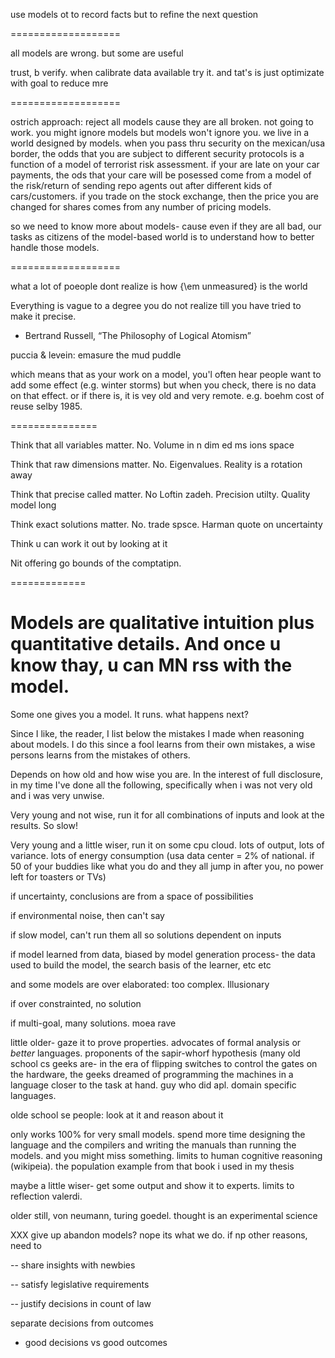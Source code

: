 use models ot to record facts but to refine the next question

===================

all models are wrong. but some are useful

trust, b verify. when calibrate data available try
it. and tat's is just optimizate with goal to reduce
mre

===================

ostrich approach: reject all models cause they are
all broken.  not going to work. you might ignore
models but models won't ignore you. we live in a
world designed by models. when you pass thru
security on the mexican/usa border, the odds that
you are subject to different security protocols is a
function of a model of terrorist risk assessment. if
your are late on your car payments, the ods that
your care will be posessed come from a model of the
risk/return of sending repo agents out after
different kids of cars/customers. if you trade on
the stock exchange, then the price you are changed
for shares comes from any number of pricing models.

so we need to know more about models- cause even if they are all bad,
our tasks as citizens of the model-based world is to understand how
to better handle those models.

===================


what a lot of poeople dont realize is how {\em unmeasured} is the world

 Everything is vague to a degree you do not realize till you have tried to make it precise.
- Bertrand Russell, “The Philosophy of Logical Atomism”

puccia & levein: emasure the mud puddle

which means that as your work on a model, you'l often hear people want to add some effect (e.g. winter storms) 
but when you check, there is no data on that effect. or if there is, it is vey old and very remote. e.g. boehm
cost of reuse selby 1985.

===============

Think that all variables matter. No. Volume in n dim ed ms ions space

Think that raw dimensions matter. No. Eigenvalues.  Reality is a rotation away

Think that precise called matter. No
Loftin zadeh. Precision utilty. Quality model long

Think exact solutions matter. No.  trade spsce. Harman quote on uncertainty

Think u can work it out by looking at it

Nit offering go bounds of  the comptatipn.

=============

Models are qualitative intuition plus quantitative details. And once u know thay, u can MN rss with the model.
==============


Some one gives you a model. It runs. what happens next?

Since I like, the reader, I list below the mistakes
I made when reasoning about models.  I do this since
a fool learns from their own mistakes, a wise
persons learns from the mistakes of others.

Depends on how old and how wise you are. In the
interest of full disclosure, in my time I've done
all the following, specifically when i was not very
old and i was very unwise.

Very young and not wise, run it for all combinations
of inputs and look at the results. So slow!

Very young and a little wiser, run it on some cpu
cloud. lots of output, lots of variance. lots of
energy consumption (usa data center = 2% of
national. if 50 of your buddies like what you do and
they all jump in after you, no power left for
toasters or TVs)

if uncertainty, conclusions are from a space of possibilities

if environmental noise, then can't say

if slow model, can't run them all so solutions
dependent on inputs

if model learned from data, biased by model
generation process- the data used to build the
model, the search basis of the learner, etc etc

and some models are over elaborated: too complex. Illusionary 

if over constrainted, no solution

if multi-goal, many solutions. moea rave

little older- gaze it to prove properties. advocates
of formal analysis or _better_ languages. proponents
of the sapir-whorf hypothesis (many old school cs
geeks are- in the era of flipping switches to
control the gates on the hardware, the geeks dreamed
of programming the machines in a language closer to
the task at hand. guy who did apl. domain specific
languages.

olde school se people: look at it and reason about it

only works 100% for very small models. spend more
time designing the language and the compilers and
writing the manuals than running the models.  and
you might miss something. limits to human cognitive
reasoning (wikipeia). the population example from
that book i used in my thesis

maybe a little wiser- get some output and show it to
experts. limits to reflection valerdi.

older still, von neumann, turing goedel. thought is
an experimental science

XXX give up abandon models? nope its what we do. if np
other reasons, need to

-- share insights with newbies

-- satisfy legislative requirements

-- justify decisions in count of law

separate decisions from outcomes
- good decisions vs good outcomes
